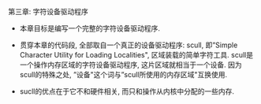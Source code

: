 第三章: 字符设备驱动程序  

- 本章目标是编写一个完整的字符设备驱动程序. 

- 贯穿本章的代码段, 全部取自一个真正的设备驱动程序: scull, 即”Simple Character Utility for Loading Localities", 区域装载的简单字符工具. scull是一个操作内存区域的字符设备驱动程序, 这片区域就相当于一个设备. 因为scull的特殊之处, ”设备"这个词与”scull所使用的内存区域"互换使用. 
- sucll的优点在于它不和硬件相关, 而只和操作从内核中分配的一些内存. 

